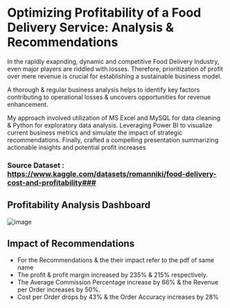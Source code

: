 # Optimizing Profitability of a Food Delivery Service: Analysis & Recommendations #
In the rapidly exapnding, dynamic and competitive Food Delivery Industry, even major players are riddled with losses. Therefore, prioritization of profit over mere revenue is crucial for establishing a sustainable business model.

A thorough & regular business analysis helps to identify key factors contributing to operational losses & uncovers opportunities for revenue enhancement.

My approach involved utilization of MS Excel and MySQL for data cleaning & Python for exploratory data analysis. Leveraging Power BI to visualize current business metrics and simulate the impact of strategic recommendations. Finally, crafted a compelling presentation summarizing actionable insights and potential profit increases

### Source Dataset : https://www.kaggle.com/datasets/romanniki/food-delivery-cost-and-profitability###


## Profitability Analysis Dashboard ##
![image](https://github.com/sneha1803/profitability_food_delivery/assets/139860645/d5872a90-2bc3-4223-a24d-2f3b1e569423)
 

## Impact of Recommendations ##
- For the Recommendations & the their impact refer to the pdf of same name
- The profit & profit margin increased by 235% & 215% respectively.
- The Average Commission Percentage increase by 66% & the Revenue per Order increases by 50%.
- Cost per Order drops by 43% & the Order Accuracy increases by 28%
